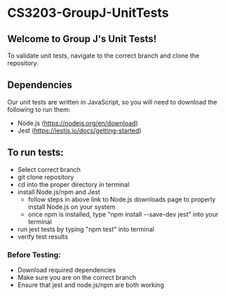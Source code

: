 # CS3203-GroupJ-UnitTests

## Welcome to Group J's Unit Tests!
To validate unit tests, navigate to the correct branch and clone the repository.

## Dependencies
Our unit tests are written in JavaScript, so you will need to download the following to run them:
- Node.js (https://nodejs.org/en/download)
- Jest (https://jestjs.io/docs/getting-started)

## To run tests:
- Select correct branch
- git clone repository
- cd into the proper directory in terminal
- install Node.js/npm and Jest
    - follow steps in above link to Node.js downloads page to properly install Node.js on your system
    - once npm is installed, type "npm install --save-dev jest" into your terminal
- run jest tests by typing "npm test" into terminal
- verify test results


### Before Testing:
- Download required dependencies
- Make sure you are on the correct branch
- Ensure that jest and node.js/npm are both working
